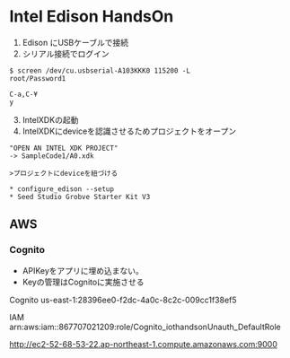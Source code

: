 Intel Edison HandsOn
=======

1. Edison にUSBケーブルで接続
2. シリアル接続でログイン
```
$ screen /dev/cu.usbserial-A103KKK0 115200 -L
root/Password1

C-a,C-¥
y
```

3. IntelXDKの起動
4. IntelXDKにdeviceを認識させるためプロジェクトをオープン

```
"OPEN AN INTEL XDK PROJECT"
-> SampleCode1/A0.xdk

>プロジェクトにdeviceを紐づける

* configure_edison --setup
* Seed Studio Grobve Starter Kit V3
```

## AWS 
### Cognito
- APIKeyをアプリに埋め込まない。
- Keyの管理はCognitoに実施させる

Cognito
us-east-1:28396ee0-f2dc-4a0c-8c2c-009cc1f38ef5

IAM
arn:aws:iam::867707021209:role/Cognito_iothandsonUnauth_DefaultRole

http://ec2-52-68-53-22.ap-northeast-1.compute.amazonaws.com:9000



